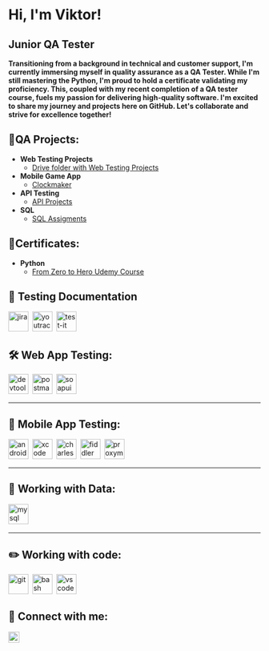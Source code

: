 <h1>Hi, I'm Viktor!</h1>
<h2>Junior QA Tester</h2>
<b>Transitioning from a background in technical and customer support, I'm currently immersing myself in quality assurance as a QA Tester. While I'm still mastering the Python, I'm proud to hold a certificate validating my proficiency. This, coupled with my recent completion of a QA tester course, fuels my passion for delivering high-quality software. I'm excited to share my journey and projects here on GitHub. Let's collaborate and strive for excellence together!
</b>

<h2>📂QA Projects:</h2>

- <b>Web Testing Projects</b>
  - [Drive folder with Web Testing Projects](https://drive.google.com/drive/folders/1_h3BlXtvLST5L0oIUmxIofecWg-8IGTl)
- <b>Mobile Game App</b>
  - [Clockmaker](https://drive.google.com/drive/folders/1FGLg1DuMvPhF97ZC127GSUfackynnXNW)
- <b>API Testing</b> 
  - [API Projects](https://drive.google.com/drive/folders/13QfST1bH1l63n3k35f9D_0gH6I3Df0Mj)
- <b>SQL</b>
  - [SQL Assigments](https://drive.google.com/drive/folders/1cMC3Y2jGYQC3POScrNWDgs4VrBVeF4HK)
 
<h2>📜Certificates:</h2>

- <b>Python</b>
  - [From Zero to Hero Udemy Course](https://www.udemy.com/certificate/UC-2df9330f-a72e-4c8d-a948-86626ac44ce2/)
 

    

<h2>📁 Testing Documentation</h2>

<div>
  <img src="https://cdn.jsdelivr.net/gh/devicons/devicon/icons/jira/jira-original.svg" title="jira" alt="jira" width="40" height="40"/>&nbsp
  <img src="https://upload.wikimedia.org/wikipedia/commons/thumb/8/8d/YouTrack_Icon.svg/1024px-YouTrack_Icon.svg.png?20200803082248" title="youtrack" alt="youtrack" width="40" height="40"/>&nbsp
  <img src="https://docs.testit.software/images/testit_logo_icon_blue.png" title="test-it" alt="test-it" width="40" height="40"/>&nbsp
</div>

<h2>🛠 Web App Testing:</h2>

<div>
  <img src="https://d33wubrfki0l68.cloudfront.net/38b5c953a4667366685d55db55d057c86db1fc54/a0fdc/static/acae6b24d940347661ca901ea07f47c1/chrome-dev-logo-icon.png" title="devtools" alt="devtools" width="40" height="40"/>&nbsp
  <img src="https://seeklogo.com/images/P/postman-logo-0087CA0D15-seeklogo.com.png" title="postman" alt="postman" width="40" height="40"/>&nbsp
  <img src="https://static0.smartbear.co/smartbearbrand/media/images/home/soapui-icon.svg" title="soapui" alt="soapui" width="40" height="40"/>&nbsp
</div>

---

<h2>📱 Mobile App Testing:</h2>

<div>
  <img src="https://cdn.jsdelivr.net/gh/devicons/devicon/icons/androidstudio/androidstudio-original.svg" title="android-studio" alt="android-studio" width="40" height="40"/>&nbsp
  <img src="https://cdn.jsdelivr.net/gh/devicons/devicon/icons/xcode/xcode-original.svg" title="xcode" alt="xcode" width="40" height="40"/>&nbsp
  <img src="https://cdn.icon-icons.com/icons2/3053/PNG/512/charles_proxy_macos_bigsur_icon_190302.png" title="charles-proxy" alt="charles-proxy" width="40" height="40"/>&nbsp
  <img src="https://www.megaleechers.com/storage/Fiddler-Everywhere-Icon.png" title="fiddler" alt="fiddler" width="40" height="40"/>&nbsp
  <img src="https://pbs.twimg.com/profile_images/1589614420766126080/slAIVDtr_400x400.jpg" title="proxyman" alt="proxyman" width="40" height="40"/>&nbsp
</div>


---

<h2>💾 Working with Data:</h2>

<div>
  <img src="https://cdn.jsdelivr.net/gh/devicons/devicon/icons/mysql/mysql-original.svg" title="mysql" alt="mysql" width="40" height="40"/>&nbsp
</div>

---

<h2>✏️ Working with code:</h2>

<div>
  <img src="https://cdn.jsdelivr.net/gh/devicons/devicon/icons/git/git-original.svg" title="git" alt="git" width="40" height="40"/>&nbsp
  <img src="https://upload.wikimedia.org/wikipedia/commons/thumb/4/4b/Bash_Logo_Colored.svg/1024px-Bash_Logo_Colored.svg.png?20180723054350" title="bash" alt="bash" width="40" height="40"/>&nbsp
  <img src="https://cdn.jsdelivr.net/gh/devicons/devicon/icons/vscode/vscode-original.svg" title="vscode" alt="vscode" width="40" height="40"/>&nbsp
</div>

<h2> 🤳 Connect with me:</h2>

[<img align="left" alt="JoshMadakor | LinkedIn" width="22px" src="https://cdn.jsdelivr.net/npm/simple-icons@v3/icons/linkedin.svg" />][linkedin]

[linkedin]: https://www.linkedin.com/in/viknikland/

